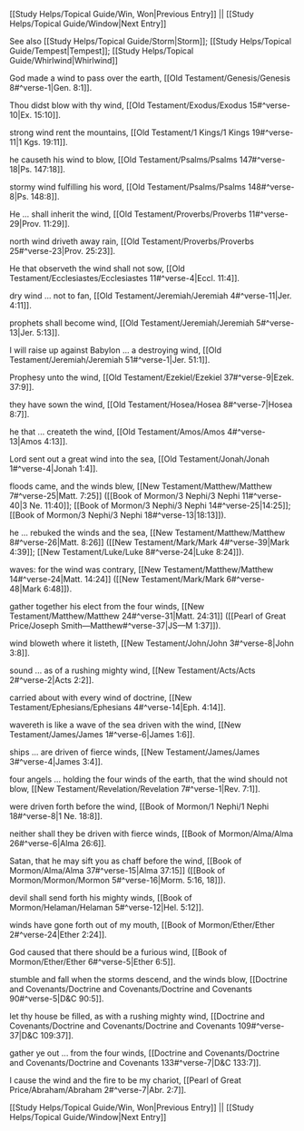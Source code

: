 [[Study Helps/Topical Guide/Win, Won|Previous Entry]]  ||  [[Study Helps/Topical Guide/Window|Next Entry]]

 See also [[Study Helps/Topical Guide/Storm|Storm]]; [[Study Helps/Topical Guide/Tempest|Tempest]]; [[Study Helps/Topical Guide/Whirlwind|Whirlwind]]

 God made a wind to pass over the earth, [[Old Testament/Genesis/Genesis 8#^verse-1|Gen. 8:1]].

 Thou didst blow with thy wind, [[Old Testament/Exodus/Exodus 15#^verse-10|Ex. 15:10]].

 strong wind rent the mountains, [[Old Testament/1 Kings/1 Kings 19#^verse-11|1 Kgs. 19:11]].

 he causeth his wind to blow, [[Old Testament/Psalms/Psalms 147#^verse-18|Ps. 147:18]].

 stormy wind fulfilling his word, [[Old Testament/Psalms/Psalms 148#^verse-8|Ps. 148:8]].

 He ... shall inherit the wind, [[Old Testament/Proverbs/Proverbs 11#^verse-29|Prov. 11:29]].

 north wind driveth away rain, [[Old Testament/Proverbs/Proverbs 25#^verse-23|Prov. 25:23]].

 He that observeth the wind shall not sow, [[Old Testament/Ecclesiastes/Ecclesiastes 11#^verse-4|Eccl. 11:4]].

 dry wind ... not to fan, [[Old Testament/Jeremiah/Jeremiah 4#^verse-11|Jer. 4:11]].

 prophets shall become wind, [[Old Testament/Jeremiah/Jeremiah 5#^verse-13|Jer. 5:13]].

 I will raise up against Babylon ... a destroying wind, [[Old Testament/Jeremiah/Jeremiah 51#^verse-1|Jer. 51:1]].

 Prophesy unto the wind, [[Old Testament/Ezekiel/Ezekiel 37#^verse-9|Ezek. 37:9]].

 they have sown the wind, [[Old Testament/Hosea/Hosea 8#^verse-7|Hosea 8:7]].

 he that ... createth the wind, [[Old Testament/Amos/Amos 4#^verse-13|Amos 4:13]].

 Lord sent out a great wind into the sea, [[Old Testament/Jonah/Jonah 1#^verse-4|Jonah 1:4]].

 floods came, and the winds blew, [[New Testament/Matthew/Matthew 7#^verse-25|Matt. 7:25]] ([[Book of Mormon/3 Nephi/3 Nephi 11#^verse-40|3 Ne. 11:40]]; [[Book of Mormon/3 Nephi/3 Nephi 14#^verse-25|14:25]]; [[Book of Mormon/3 Nephi/3 Nephi 18#^verse-13|18:13]]).

 he ... rebuked the winds and the sea, [[New Testament/Matthew/Matthew 8#^verse-26|Matt. 8:26]] ([[New Testament/Mark/Mark 4#^verse-39|Mark 4:39]]; [[New Testament/Luke/Luke 8#^verse-24|Luke 8:24]]).

 waves: for the wind was contrary, [[New Testament/Matthew/Matthew 14#^verse-24|Matt. 14:24]] ([[New Testament/Mark/Mark 6#^verse-48|Mark 6:48]]).

 gather together his elect from the four winds, [[New Testament/Matthew/Matthew 24#^verse-31|Matt. 24:31]] ([[Pearl of Great Price/Joseph Smith—Matthew#^verse-37|JS—M 1:37]]).

 wind bloweth where it listeth, [[New Testament/John/John 3#^verse-8|John 3:8]].

 sound ... as of a rushing mighty wind, [[New Testament/Acts/Acts 2#^verse-2|Acts 2:2]].

 carried about with every wind of doctrine, [[New Testament/Ephesians/Ephesians 4#^verse-14|Eph. 4:14]].

 wavereth is like a wave of the sea driven with the wind, [[New Testament/James/James 1#^verse-6|James 1:6]].

 ships ... are driven of fierce winds, [[New Testament/James/James 3#^verse-4|James 3:4]].

 four angels ... holding the four winds of the earth, that the wind should not blow, [[New Testament/Revelation/Revelation 7#^verse-1|Rev. 7:1]].

 were driven forth before the wind, [[Book of Mormon/1 Nephi/1 Nephi 18#^verse-8|1 Ne. 18:8]].

 neither shall they be driven with fierce winds, [[Book of Mormon/Alma/Alma 26#^verse-6|Alma 26:6]].

 Satan, that he may sift you as chaff before the wind, [[Book of Mormon/Alma/Alma 37#^verse-15|Alma 37:15]] ([[Book of Mormon/Mormon/Mormon 5#^verse-16|Morm. 5:16, 18]]).

 devil shall send forth his mighty winds, [[Book of Mormon/Helaman/Helaman 5#^verse-12|Hel. 5:12]].

 winds have gone forth out of my mouth, [[Book of Mormon/Ether/Ether 2#^verse-24|Ether 2:24]].

 God caused that there should be a furious wind, [[Book of Mormon/Ether/Ether 6#^verse-5|Ether 6:5]].

 stumble and fall when the storms descend, and the winds blow, [[Doctrine and Covenants/Doctrine and Covenants/Doctrine and Covenants 90#^verse-5|D&C 90:5]].

 let thy house be filled, as with a rushing mighty wind, [[Doctrine and Covenants/Doctrine and Covenants/Doctrine and Covenants 109#^verse-37|D&C 109:37]].

 gather ye out ... from the four winds, [[Doctrine and Covenants/Doctrine and Covenants/Doctrine and Covenants 133#^verse-7|D&C 133:7]].

 I cause the wind and the fire to be my chariot, [[Pearl of Great Price/Abraham/Abraham 2#^verse-7|Abr. 2:7]].

[[Study Helps/Topical Guide/Win, Won|Previous Entry]]  ||  [[Study Helps/Topical Guide/Window|Next Entry]]